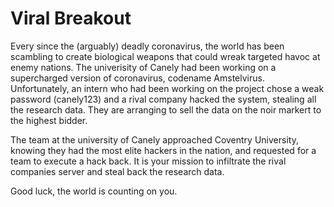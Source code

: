 # Viral Breakout 

Every since the (arguably) deadly coronavirus, the world has been scambling to create biological weapons that could wreak targeted havoc at enemy nations. The univerisity of Canely had been working on a supercharged version of coronavirus, codename Amstelvirus. Unfortunately, an intern who had been working on the project chose a weak password (canely123) and a rival company hacked the system, stealing all the research data. They are arranging to sell the data on the noir markert to the highest bidder.

The team at the university of Canely approached Coventry University, knowing they had the most elite hackers in the nation, and requested for a team to execute a hack back. It is your mission to infiltrate the rival companies server and steal back the research data.

Good luck, the world is counting on you.





